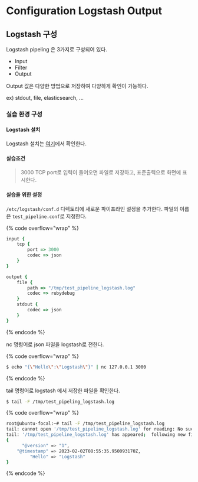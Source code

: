 # Configuration Logstash Output

## Logstash 구성

Logstash pipeling 은 3가지로 구성되어 있다.

* Input
* Filter
* Output

Output 값은 다양한 방법으로 저장하여 다양하게 확인이 가능하다.

ex) stdout, file, elasticsearch, ...



### 실습 환경 구성

#### Logstash 설치

Logstash 설치는 [여기](installing-logstash.md)에서 확인한다.



#### **실습조건**

> 3000 TCP port로 입력이 들어오면 파일로 저장하고, 표준출력으로 화면에 표시한다.



#### 실습을 위한 설정

`/etc/logstash/conf.d` 디렉토리에 새로운 파이프라인 설정을 추가한다. 파일의 이름은 `test_pipeline.conf`로 지정한다.

{% code overflow="wrap" %}
```ruby
input {
    tcp {
        port => 3000
        codec => json
    }
}

output {
    file {
        path => "/tmp/test_pipeline_logstash.log"
        codec => rubydebug
    }
    stdout {
        codec => json
    }
}
```
{% endcode %}



nc 명령어로 json 파일을 logstash로 전한다.

{% code overflow="wrap" %}
```bash
$ echo "{\"Hello\":\"Logstash\"}" | nc 127.0.0.1 3000
```
{% endcode %}



tail 명령어로 logstash 에서 저장한 파일을 확인한다.

```bash
$ tail -F /tmp/test_pipeling_logstash.log
```

{% code overflow="wrap" %}
```bash
root@ubuntu-focal:~# tail -F /tmp/test_pipeline_logstash.log
tail: cannot open '/tmp/test_pipeline_logstash.log' for reading: No such file or directory
tail: '/tmp/test_pipeline_logstash.log' has appeared;  following new file
{
      "@version" => "1",
    "@timestamp" => 2023-02-02T08:55:35.950093170Z,
         "Hello" => "Logstash"
}
```
{% endcode %}
